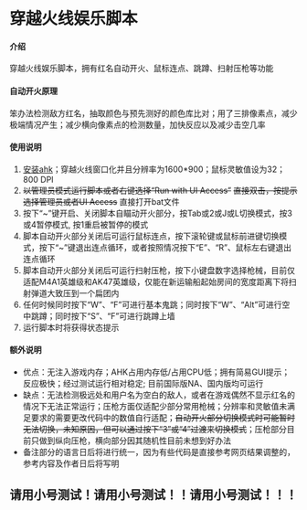 # 穿越火线娱乐脚本

#### 介绍
穿越火线娱乐脚本，拥有红名自动开火、鼠标连点、跳蹲、扫射压枪等功能

#### 自动开火原理
笨办法检测敌方红名，抽取颜色与预先测好的颜色库比对；用了三排像素点，减少极端情况产生；减少横向像素点的检测数量，加快反应以及减少击空几率

#### 使用说明

1.  [安装ahk](https://www.autohotkey.com/download/ahk-install.exe)；穿越火线窗口化并且分辨率为1600*900；鼠标灵敏值设为32；800 DPI
2.  ~~以管理员模式运行脚本或者右键选择“Run with UI Access”~~ ~~直接双击，按提示选择管理员或者UI Access~~ 直接打开bat文件
3.  按下“~”键开启、关闭脚本自瞄动开火部分，按Tab或2或J或L切换模式，按3或4暂停模式, 按1重启被暂停的模式
4.  脚本自动开火部分关闭后可运行鼠标连点，按下滚轮键或鼠标前进键切换模式，按下“~”键退出连点循环，或者按照情况按下“E”、“R”、鼠标左右键退出连点循环
5.  脚本自动开火部分关闭后可运行扫射压枪，按下小键盘数字选择枪械，目前仅适配M4A1英雄级和AK47英雄级，仅能在新运输船起始房间的宽度距离下将扫射弹道大致压到一个扁团内
6.  任何时候同时按下“W”、“F”可进行基本鬼跳；同时按下“W”、“Alt”可进行空中跳蹲；同时按下“S”、“F”可进行跳蹲上墙
7.  运行脚本时将获得状态提示

#### 额外说明
* 优点：无注入游戏内存；AHK占用内存低/占用CPU低；拥有简易GUI提示；反应极快；经过测试运行相对稳定; 目前国际版NA、国内版均可运行
* 缺点：无法检测极远处和用户名为空白的敌人，或者在游戏偶然不显示红名的情况下无法正常运行；压枪方面仅适配少部分常用枪械；分辨率和灵敏值未满足要求的需要更改代码中的数值自行适配；~~自动开火部分切换模式时可能暂时无法切换，未知原因，但可以通过按下“3”或“4”过渡来切换模式~~；压枪部分目前只做到纵向压枪，横向部分因其随机性目前未想到好办法
* 备注部分的语言日后将进行统一，因为有些代码是直接参考网页结果调整的，参考内容及作者日后将写明

## 请用小号测试！请用小号测试！！请用小号测试！！！
